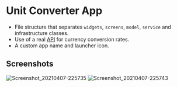 # Unit Converter App


* File structure that separates `widgets`, `screens`, `model`, `service` and infrastructure classes.
* Use of a real [API](https://flutter.udacity.com) for currency conversion rates.
* A custom app name and launcher icon.


## Screenshots

![Screenshot_20210407-225735](https://user-images.githubusercontent.com/29752112/113939385-39ab1c00-97fc-11eb-89df-8097a4070caa.png) ![Screenshot_20210407-225743](https://user-images.githubusercontent.com/29752112/113939485-5c3d3500-97fc-11eb-927f-aa649e120ec9.png)


